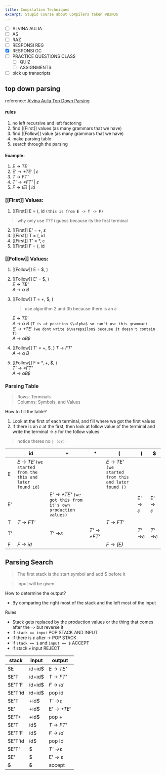 ```yaml
---
title: Compilation Techniques
excerpt: Stupid Course about Compilers taken @BINUS
---
```

- [ ] ALVINA AULIA
- [ ] AS
- [ ] RAZ
- [ ] RESPONSI REG
- [x] RESPONSI GC
- [ ] PRACTICE QUESTIONS CLASS
	- [ ] QUIZ
	- [ ] ASSIGNMENTS
- [ ] pick up transcripts

## top down parsing
reference: [Alvina Aulia Top Down Parsing](https://www.youtube.com/watch?v=WpXMlZ5WipI&t=650s&ab_channel=AlvinaAulia)  

#### rules
1. no left recursive and left factoring
2. find [[First]] values (as many grammars that we have)  
3. find [[Follow]] value (as many grammars that we have)  
4. make parsing table  
5. search through the parsing  
#### Example: 
1. _E_ -> *TE'*
2. E' -> *+TE'* | $\varepsilon$
3. *T* -> *FT'*
4. *T'* -> *\*FT'* | $\varepsilon$
5. *F* -> *(E)* | *id*
### [[First]] Values:
1. [[First]] E = \(, id `(this is from E -> T -> F)`
> why only use T?? i guess because its the first terminal
2. [[First]] E' =  +, $\varepsilon$
3. [[First]] T = (, id
4. [[First]] T' = \*, $\varepsilon$
5. [[First]] F = (, id

### [[Follow]] Values:

1. [[Follow]] E = $, )  
2. [[Follow]] E' = $, )  
   *E* -> *T**E'***  
   *A* -> $\alpha$ *B*  
3. [[Follow]] T = +, $, ) 
   > use algorithm 2 and 3b because there is an $\varepsilon$  

   _E_ -> *TE'*  
   *A* -> $\alpha$ *B*  `(T is at position $\alpha$ so can't use this grammar)`  
   E' -> *+TE'* `(we dont write $\varepsilon$ because it doesn't contain T)`  
   *A* -> $\alpha$*B*$\beta$  
4. [[Follow]] T' =   +, $, ) 
   *T* -> *FT'*  
   *A* -> $\alpha$ *B*  
5. [[Follow]] F = \*, +, $, )  
   *T'* -> *\*FT'*  
   *A* -> $\alpha$*B*$\beta$   

### Parsing Table
> Rows: Terminals  
> Columns: Symbols, and Values

How to fill the table?  
1. Look at the first of each terminal, and fill where we got the first values  
2. If there is an $\varepsilon$ at the first, then look at follow value of the terminal and write the terminal -> $\varepsilon$  for the follow values  

> notice theres no `| (or)`   

|     | id                                                          | +                                                            | *               | (                                                       | )                    | $                    |
| --- | ----------------------------------------------------------- | ------------------------------------------------------------ | --------------- | ------------------------------------------------------- | -------------------- | -------------------- |
| E   | _E_ -> *TE'*`(we started from the this and later found id)` |                                                              |                 | _E_ -> *TE'* `(we started from this and later found ()` |                      |                      |
| E'  |                                                             | E' -> *+TE'* `(we got this from it's own production values)` |                 |                                                         | E' -> $\varepsilon$  | E' -> $\varepsilon$  |
| T   | *T* -> *FT'*                                                |                                                              |                 | *T* -> *FT'*                                            |                      |                      |
| T'  |                                                             | *T'* ->$\varepsilon$                                         | *T'* -> *\*FT'* |                                                         | *T'* ->$\varepsilon$ | *T'* ->$\varepsilon$ |
| F   | *F* -> *id*                                                 |                                                              |                 | *F* -> *(E)*                                            |                      |                      |

   ## Parsing Search

> The first stack is the start symbol and add $ before it

> Input will be given

How to determine the output?
- By comparing the right most of the stack and the left most of the input 

Rules
- Stack gets replaced by the production values or the thing that comes after the `->` but reverse it
- If `stack == input` POP STACK AND INPUT
- if there is $\varepsilon$ after -> POP STACK
- if `stack == $` and `input == $` ACCEPT
- if stack `≠` input REJECT

| stack       | input      | output               |
| ----------- | ---------- | -------------------- |
| $E          | id+id$     | _E_ -> *TE'*         |
| $E'T        | id+id$     | *T* -> *FT'*         |
| $E'T'F      | id+id$     | *F* -> *id*          |
| $E'T'~~id~~ | ~~id~~+id$ | pop id               |
| $E'T        | +id$       | *T'* ->$\varepsilon$ |
| $E'         | +id$       | E' -> *+TE'*         |
| $E'T~~+~~   | ~~+~~id$   | pop +                |
| $E'T        | id$        | *T* -> *FT'*         |
| $E'T'F      | id$        | *F* -> *id*          |
| $E'T'~~id~~ | ~~id~~$    | pop Id               |
| $E'T'       | $          | *T'* ->$\varepsilon$ |
| $E'         | $          | E' -> $\varepsilon$  |
| ~~$~~       | ~~$~~      | accept               |

